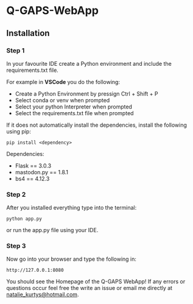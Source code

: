 # Q-GAPS-WebApp

## Installation

### Step 1
In your favourite IDE create a Python environment and include the requirements.txt file.

For example in **VSCode** you do the following:
- Create a Python Environment by pressign Ctrl + Shift + P
- Select conda or venv when prompted
- Select your python Interpreter when prompted
- Select the requirements.txt file when prompted
  
If it does not automatically install the dependencies, install the following using pip:

```
pip install <dependency>
```
Dependencies: 
- Flask == 3.0.3
- mastodon.py == 1.8.1
- bs4 == 4.12.3


### Step 2

After you installed everything type into the terminal:

```
python app.py
```

or run the app.py file using your IDE.

### Step 3
Now go into your browser and type the following in:

```
http://127.0.0.1:8080
```

You should see the Homepage of the Q-GAPS WebApp!
If any errors or questions occur feel free the write an issue or email me directly at [natalie_kurtys@hotmail.com](natalie_kurtys@hotmail.com).

